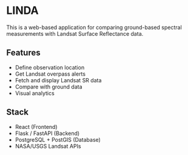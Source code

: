 # LINDA

This is a web-based application for comparing ground-based spectral measurements with Landsat Surface Reflectance data.

## Features
- Define observation location
- Get Landsat overpass alerts
- Fetch and display Landsat SR data
- Compare with ground data
- Visual analytics

## Stack
- React (Frontend)
- Flask / FastAPI (Backend)
- PostgreSQL + PostGIS (Database)
- NASA/USGS Landsat APIs
